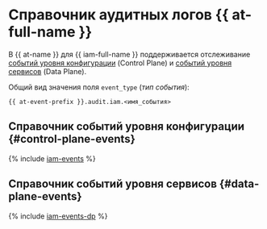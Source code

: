 # Справочник аудитных логов {{ at-full-name }}

В {{ at-name }} для {{ iam-full-name }} поддерживается отслеживание [событий уровня конфигурации](../audit-trails/concepts/format.md) (Control Plane) и [событий уровня сервисов](../audit-trails/concepts/format-data-plane.md) (Data Plane).

Общий вид значения поля `event_type` (_тип события_):

```text
{{ at-event-prefix }}.audit.iam.<имя_события>
```
## Справочник событий уровня конфигурации {#control-plane-events}

{% include [iam-events](../_includes/audit-trails/events/iam-events.md) %}

## Справочник событий уровня сервисов {#data-plane-events}

{% include [iam-events-dp](../_includes/audit-trails/events/iam-events-dp.md) %}